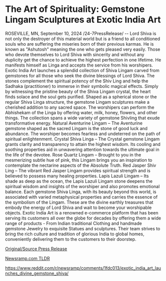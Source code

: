 # The Art of Spirituality: Gemstone Lingam Sculptures at Exotic India Art

ROSEVILLE, MN, September 10, 2024 /24-7PressRelease/ -- Lord Shiva is not only the destroyer of this material world but is a friend to all conditioned souls who are suffering the miseries born of their previous karmas. He is known as "Ashutosh" meaning the one who gets pleased very easily. Those who devote themselves to Lord Shiva with sincerity and without any duplicity get the chance to achieve the highest perfection in one lifetime. He manifests himself as Linga and accepts the service from his worshipers.  Exotic India Art launches a splendid collection of Shiva Lingam carved from gemstones for all those who seek the divine blessings of Lord Shiva. The stones complement the spiritual potency of the Shiv Ling and help the Sadhaka (practitioner) to immerse in their symbolic magical effects. Simply by witnessing the pristine beauty of the Shiva Lingam crystal, the heart finds solace and the soul gets purified. Shaped as a spherical stone or the regular Shiva Linga structure, the gemstone Lingam sculptures make a cherished addition to any sacred space. The worshipers can perform the Abhishekam of the Linga by offering water, milk, honey, flowers, and other things. The collection spans a wide variety of gemstone Shivling that exude transformative energy.  Natural Aventurine Lingam – The Aventurine gemstone shaped as the sacred Lingam is the stone of good luck and abundance. The worshiper becomes fearless and undeterred on the path of spiritual enlightenment.   Crystal Shiva Linga – The Crystal gemstone Lingam grants clarity and transparency to attain the highest wisdom. Its cooling and soothing properties aid in unwavering attention towards the ultimate goal in the life of the devotee.  Rose Quartz Lingam – Brought to you in the mesmerizing subtle hue of pink, this Lingam brings you an inspiration to contemplate the nectarine aspects of the Absolute Truth.  Red Jasper Shiv Ling – The vibrant Red Jasper Lingam provides spiritual strength and is believed to possess many healing properties.  Lapis Lazuli Lingam – Its shade as deep as the ocean, the Lapis Lazuli Lingam stone deepens the spiritual wisdom and insights of the worshiper and also promotes emotional balance.  Each gemstone Shiva Linga, with its beauty beyond this world, is associated with varied metaphysical properties and carries the essence of the symbolism of the Lingam. These are the divine earthly treasures that embody the energy of Lord Shiva and wait to become your worshipable objects.  Exotic India Art is a renowned e-commerce platform that has been serving its customers all over the globe for decades by offering them a wide range of products - From Indian traditional Clothing and handmade gemstone Jewelry to exquisite Statues and sculptures. Their team strives to bring the rich culture and tradition of glorious India to global homes, conveniently delivering them to the customers to their doorstep. 

[Original/Source Press Release](https://www.24-7pressrelease.com/press-release/514125/the-art-of-spirituality-gemstone-lingam-sculptures-at-exotic-india-art)
                    

[Newsramp.com TLDR](None) 

https://www.reddit.com/r/newsramp/comments/1fdc013/exotic_india_art_launches_divine_gemstone_shiva/